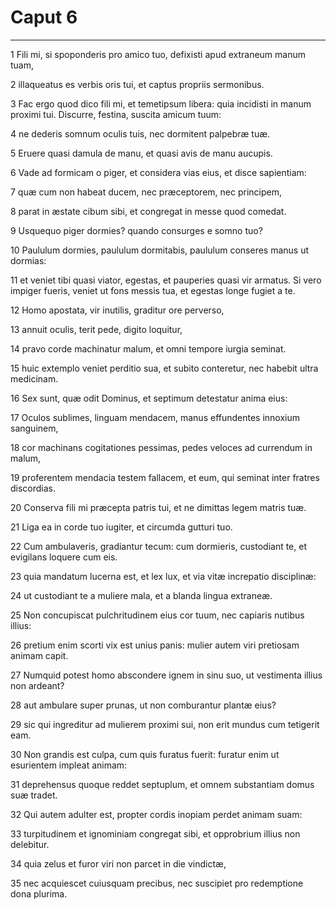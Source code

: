 # Caput 6

***

1 Fili mi, si spoponderis pro amico tuo, defixisti apud extraneum manum tuam,

2 illaqueatus es verbis oris tui, et captus propriis sermonibus.

3 Fac ergo quod dico fili mi, et temetipsum libera: quia incidisti in manum proximi tui. Discurre, festina, suscita amicum tuum:

4 ne dederis somnum oculis tuis, nec dormitent palpebræ tuæ.

5 Eruere quasi damula de manu, et quasi avis de manu aucupis.

6 Vade ad formicam o piger, et considera vias eius, et disce sapientiam:

7 quæ cum non habeat ducem, nec præceptorem, nec principem,

8 parat in æstate cibum sibi, et congregat in messe quod comedat.

9 Usquequo piger dormies? quando consurges e somno tuo?

10 Paululum dormies, paululum dormitabis, paululum conseres manus ut dormias:

11 et veniet tibi quasi viator, egestas, et pauperies quasi vir armatus. Si vero impiger fueris, veniet ut fons messis tua, et egestas longe fugiet a te.

12 Homo apostata, vir inutilis, graditur ore perverso,

13 annuit oculis, terit pede, digito loquitur,

14 pravo corde machinatur malum, et omni tempore iurgia seminat.

15 huic extemplo veniet perditio sua, et subito conteretur, nec habebit ultra medicinam.

16 Sex sunt, quæ odit Dominus, et septimum detestatur anima eius:

17 Oculos sublimes, linguam mendacem, manus effundentes innoxium sanguinem,

18 cor machinans cogitationes pessimas, pedes veloces ad currendum in malum,

19 proferentem mendacia testem fallacem, et eum, qui seminat inter fratres discordias.

20 Conserva fili mi præcepta patris tui, et ne dimittas legem matris tuæ.

21 Liga ea in corde tuo iugiter, et circumda gutturi tuo.

22 Cum ambulaveris, gradiantur tecum: cum dormieris, custodiant te, et evigilans loquere cum eis.

23 quia mandatum lucerna est, et lex lux, et via vitæ increpatio disciplinæ:

24 ut custodiant te a muliere mala, et a blanda lingua extraneæ.

25 Non concupiscat pulchritudinem eius cor tuum, nec capiaris nutibus illius:

26 pretium enim scorti vix est unius panis: mulier autem viri pretiosam animam capit.

27 Numquid potest homo abscondere ignem in sinu suo, ut vestimenta illius non ardeant?

28 aut ambulare super prunas, ut non comburantur plantæ eius?

29 sic qui ingreditur ad mulierem proximi sui, non erit mundus cum tetigerit eam.

30 Non grandis est culpa, cum quis furatus fuerit: furatur enim ut esurientem impleat animam:

31 deprehensus quoque reddet septuplum, et omnem substantiam domus suæ tradet.

32 Qui autem adulter est, propter cordis inopiam perdet animam suam:

33 turpitudinem et ignominiam congregat sibi, et opprobrium illius non delebitur.

34 quia zelus et furor viri non parcet in die vindictæ,

35 nec acquiescet cuiusquam precibus, nec suscipiet pro redemptione dona plurima.

